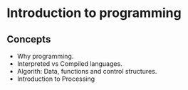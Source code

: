 <h1>Introduction to programming</h1>
<h2>Concepts</h2>
<ul>
<li>Why programming.
<li>Interpreted vs Compiled languages.
<li>Algorith: Data, functions and control structures.
<li>Introduction to Processing
</ul>
